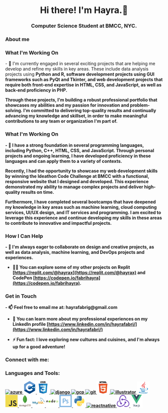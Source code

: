<h1 align="center">Hi there! I'm Hayra.👋</h1>
<h3 align="center">Computer Science Student at BMCC, NYC.</h3>

<h3>About me</h3>


<h3>What I'm Working On</h3>
- 🔭 I'm currently engaged in several exciting projects that are helping me develop and refine my skills in key areas. These include data analysis projects using <b> Python and R, software development projects using GUI frameworks such as PyQt and Tkinter, and web development projects that require both front-end expertise in HTML, CSS, and JavaScript, as well as back-end proficiency in PHP. </p> Through these projects, I'm building a robust professional portfolio that showcases my abilities and my passion for innovation and problem-solving. I'm committed to delivering top-quality results and continually advancing my knowledge and skillset, in order to make meaningful contributions to any team or organization I'm part of.

<h3>What I'm Working On</h3>
- 🌱  I have a strong foundation in several programming languages, including <b>Python, C++, HTML, CSS, and JavaScript</b>. Through personal projects and ongoing learning, I have developed proficiency in these languages and can apply them to a variety of contexts.

Recently, I had the opportunity to showcase my web development skills by winning the Ideathon Code Challenge at BMCC with a functional, responsive website that I designed and developed. This experience demonstrated my ability to manage complex projects and deliver high-quality results on time.

Furthermore, I have completed several bootcamps that have deepened my knowledge in key areas such as machine learning, cloud computing services, UI/UX design, and IT services and programming. I am excited to leverage this experience and continue developing my skills in these areas to contribute to innovative and impactful projects.

<h3>How I Can Help</h3>
- 👯  I'm always eager to collaborate on design and creative projects, as well as data analysis, machine learning, and DevOps projects and experiences.

- 👨‍💻 You can explore some of my other projects on Replit [https://replit.com/@hayrax](https://replit.com/@hayrax) and CodePen [https://codepen.io/fabrihayra](https://codepen.io/fabrihayra).

<h3>Get in Touch</h3>
- 📫 Feel free to email me at: <b> hayrafabrig@gmail.com </b>

- 📄 You can learn more about my professional experiences on my LinkedIn profile [https://www.linkedin.com/in/hayrafabri/](https://www.linkedin.com/in/hayrafabri/)

- ⚡ Fun fact: <b> I love exploring new cultures and cuisines, and I'm always up for a good adventure!</b>


<h3 align="left">Connect with me:</h3>
<p align="left">
</p>

<h3 align="left">Languages and Tools:</h3>
<p align="left"> <a href="https://azure.microsoft.com/en-in/" target="_blank" rel="noreferrer"> <img src="https://www.vectorlogo.zone/logos/microsoft_azure/microsoft_azure-icon.svg" alt="azure" width="40" height="40"/> </a> <a href="https://www.w3schools.com/cpp/" target="_blank" rel="noreferrer"> <img src="https://raw.githubusercontent.com/devicons/devicon/master/icons/cplusplus/cplusplus-original.svg" alt="cplusplus" width="40" height="40"/> </a> <a href="https://www.w3schools.com/css/" target="_blank" rel="noreferrer"> <img src="https://raw.githubusercontent.com/devicons/devicon/master/icons/css3/css3-original-wordmark.svg" alt="css3" width="40" height="40"/> </a> <a href="https://www.djangoproject.com/" target="_blank" rel="noreferrer"> <img src="https://cdn.worldvectorlogo.com/logos/django.svg" alt="django" width="40" height="40"/> </a> <a href="https://cloud.google.com" target="_blank" rel="noreferrer"> <img src="https://www.vectorlogo.zone/logos/google_cloud/google_cloud-icon.svg" alt="gcp" width="40" height="40"/> </a> <a href="https://git-scm.com/" target="_blank" rel="noreferrer"> <img src="https://www.vectorlogo.zone/logos/git-scm/git-scm-icon.svg" alt="git" width="40" height="40"/> </a> <a href="https://www.w3.org/html/" target="_blank" rel="noreferrer"> <img src="https://raw.githubusercontent.com/devicons/devicon/master/icons/html5/html5-original-wordmark.svg" alt="html5" width="40" height="40"/> </a> <a href="https://www.adobe.com/in/products/illustrator.html" target="_blank" rel="noreferrer"> <img src="https://www.vectorlogo.zone/logos/adobe_illustrator/adobe_illustrator-icon.svg" alt="illustrator" width="40" height="40"/> </a> <a href="https://www.java.com" target="_blank" rel="noreferrer"> <img src="https://raw.githubusercontent.com/devicons/devicon/master/icons/java/java-original.svg" alt="java" width="40" height="40"/> </a> <a href="https://developer.mozilla.org/en-US/docs/Web/JavaScript" target="_blank" rel="noreferrer"> <img src="https://raw.githubusercontent.com/devicons/devicon/master/icons/javascript/javascript-original.svg" alt="javascript" width="40" height="40"/> </a> <a href="https://www.mongodb.com/" target="_blank" rel="noreferrer"> <img src="https://raw.githubusercontent.com/devicons/devicon/master/icons/mongodb/mongodb-original-wordmark.svg" alt="mongodb" width="40" height="40"/> </a> <a href="https://www.mysql.com/" target="_blank" rel="noreferrer"> <img src="https://raw.githubusercontent.com/devicons/devicon/master/icons/mysql/mysql-original-wordmark.svg" alt="mysql" width="40" height="40"/> </a> <a href="https://nodejs.org" target="_blank" rel="noreferrer"> <img src="https://raw.githubusercontent.com/devicons/devicon/master/icons/nodejs/nodejs-original-wordmark.svg" alt="nodejs" width="40" height="40"/> </a> <a href="https://www.photoshop.com/en" target="_blank" rel="noreferrer"> <img src="https://raw.githubusercontent.com/devicons/devicon/master/icons/photoshop/photoshop-line.svg" alt="photoshop" width="40" height="40"/> </a> <a href="https://www.python.org" target="_blank" rel="noreferrer"> <img src="https://raw.githubusercontent.com/devicons/devicon/master/icons/python/python-original.svg" alt="python" width="40" height="40"/> </a> <a href="https://reactnative.dev/" target="_blank" rel="noreferrer"> <img src="https://reactnative.dev/img/header_logo.svg" alt="reactnative" width="40" height="40"/> </a> <a href="https://redux.js.org" target="_blank" rel="noreferrer"> <img src="https://raw.githubusercontent.com/devicons/devicon/master/icons/redux/redux-original.svg" alt="redux" width="40" height="40"/> </a> <a href="https://vuejs.org/" target="_blank" rel="noreferrer"> <img src="https://raw.githubusercontent.com/devicons/devicon/master/icons/vuejs/vuejs-original-wordmark.svg" alt="vuejs" width="40" height="40"/> </a> </p>
